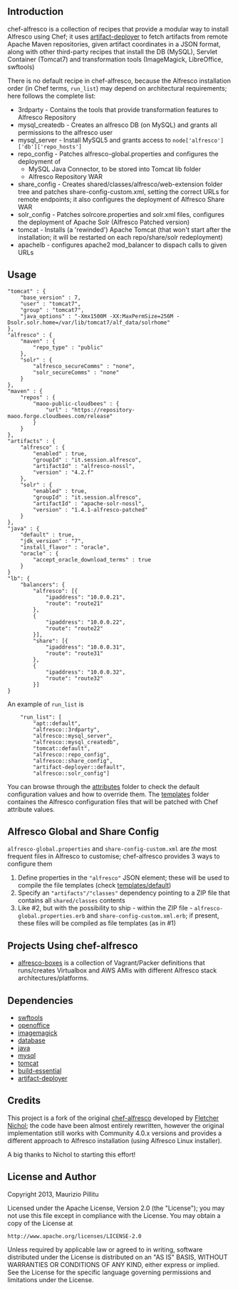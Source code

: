 Introduction
---
chef-alfresco is a collection of recipes that provide a modular way to install Alfresco using Chef; it uses [artifact-deployer](https://github.com/maoo/artifact-deployer) to fetch artifacts from remote Apache Maven repositories, given artifact coordinates in a JSON format, along with other third-party recipes that install the DB (MySQL), Servlet Container (Tomcat7) and transformation tools (ImageMagick, LibreOffice, swftools)

There is no default recipe in chef-alfresco, because the Alfresco installation order (in Chef terms, ```run_list```) may depend on architectural requirements; here follows the complete list:
* 3rdparty - Contains the tools that provide transformation features to Alfresco Repository
* mysql_createdb - Creates an alfresco DB (on MySQL) and grants all permissions to the alfresco user
* mysql_server - Install MySQL5 and grants access to ```node['alfresco']['db']['repo_hosts']```
* repo_config - Patches alfresco-global.properties and configures the deployment of
  * MySQL Java Connector, to be stored into Tomcat lib folder
  * Alfresco Repository WAR
* share_config - Creates shared/classes/alfresco/web-extension folder tree and patches share-config-custom.xml, setting the correct URLs for remote endpoints; it also configures the deployment of Alfresco Share WAR
* solr_config - Patches solrcore.properties and solr.xml files, configures the deployment of Apache Solr (Alfresco Patched version)
* tomcat - Installs (a 'rewinded') Apache Tomcat (that won't start after the installation; it will be restarted on each repo/share/solr redeployment)
* apachelb - configures apache2 mod_balancer to dispach calls to given URLs

Usage
---
```
"tomcat" : {
    "base_version" : 7,
    "user" : "tomcat7",
    "group" : "tomcat7",
    "java_options" : "-Xmx1500M -XX:MaxPermSize=256M -Dsolr.solr.home=/var/lib/tomcat7/alf_data/solrhome"
},
"alfresco" : {
    "maven" : {
        "repo_type" : "public"
    },
    "solr" : {
        "alfresco_secureComms" : "none",
        "solr_secureComms" : "none"
    }
},
"maven" : {
    "repos" : {
        "maoo-public-cloudbees" : {
            "url" : "https://repository-maoo.forge.cloudbees.com/release"
        }
    }
},
"artifacts" : {
    "alfresco" : {
        "enabled" : true,
        "groupId" : "it.session.alfresco",
        "artifactId" : "alfresco-nossl",
        "version" : "4.2.f"
    },
    "solr" : {
        "enabled" : true,
        "groupId" : "it.session.alfresco",
        "artifactId" : "apache-solr-nossl",
        "version" : "1.4.1-alfresco-patched"
    }
},
"java" : {
    "default" : true,
    "jdk_version" : "7",
    "install_flavor" : "oracle",
    "oracle" : {
        "accept_oracle_download_terms" : true
    }
}
"lb": {
    "balancers": {
        "alfresco": [{
            "ipaddress": "10.0.0.21",
            "route": "route21"
        },
        {
            "ipaddress": "10.0.0.22",
            "route": "route22"
        }],
        "share": [{
            "ipaddress": "10.0.0.31",
            "route": "route31"
        },
        {
            "ipaddress": "10.0.0.32",
            "route": "route32"
        }]
}
```

An example of ```run_list``` is

```
    "run_list": [
        "apt::default",
        "alfresco::3rdparty",
        "alfresco::mysql_server",
        "alfresco::mysql_createdb",
        "tomcat::default",
        "alfresco::repo_config",
        "alfresco::share_config",
        "artifact-deployer::default",
        "alfresco::solr_config"]
```

You can browse through the [attributes](https://github.com/maoo/chef-alfresco/tree/master/attributes) folder to check the default configuration values and how to override them.
The [templates](https://github.com/maoo/chef-alfresco/tree/master/templates) folder containes the Alfresco configuration files that will be patched with Chef attribute values.

Alfresco Global and Share Config
---
```alfresco-global.properties``` and ```share-config-custom.xml``` are *the* most frequent files in Alfresco to customise; chef-alfresco provides 3 ways to configure them

1. Define properties in the ```"alfresco"``` JSON element; these will be used to compile the file templates (check [templates/default](https://github.com/maoo/chef-alfresco/tree/master/templates/default))
2. Specify an ```"artifacts"/"classes"``` dependency pointing to a ZIP file that contains all ```shared/classes``` contents
3. Like #2, but with the possibility to ship - within the ZIP file - ```alfresco-global.properties.erb``` and ```share-config-custom.xml.erb```; if present, these files will be compiled as file templates (as in #1)

Projects Using chef-alfresco
---
* [alfresco-boxes](https://github.com/maoo/alfresco-boxes) is a collection of Vagrant/Packer definitions that runs/creates Virtualbox and AWS AMIs with different Alfresco stack architectures/platforms.

Dependencies
---
* [swftools](https://github.com/fnichol/swftools)
* [openoffice](https://github.com/rgauss/chef-openoffice)
* [imagemagick](https://github.com/cookbooks/imagemagick)
* [database](https://github.com/opscode-cookbooks/database)
* [java](https://github.com/opscode-cookbooks/java)
* [mysql](https://github.com/opscode-cookbooks/mysql)
* [tomcat](https://github.com/opscode-cookbooks/tomcat)
* [build-essential](https://github.com/opscode-cookbooks/build-essential)
* [artifact-deployer](https://github.com/maoo/artifact-deployer)

Credits
---
This project is a fork of the original [chef-alfresco](https://github.com/fnichol/chef-alfresco) developed by [Fletcher Nichol](https://github.com/fnichol); the code have been almost entirely rewritten, however the original implementation still works with Community 4.0.x versions and provides a different approach to Alfresco installation (using Alfresco Linux installer).

A big thanks to Nichol to starting this effort!

License and Author
---
Copyright 2013, Maurizio Pillitu

Licensed under the Apache License, Version 2.0 (the "License");
you may not use this file except in compliance with the License.
You may obtain a copy of the License at

    http://www.apache.org/licenses/LICENSE-2.0

Unless required by applicable law or agreed to in writing, software
distributed under the License is distributed on an "AS IS" BASIS,
WITHOUT WARRANTIES OR CONDITIONS OF ANY KIND, either express or implied.
See the License for the specific language governing permissions and
limitations under the License.